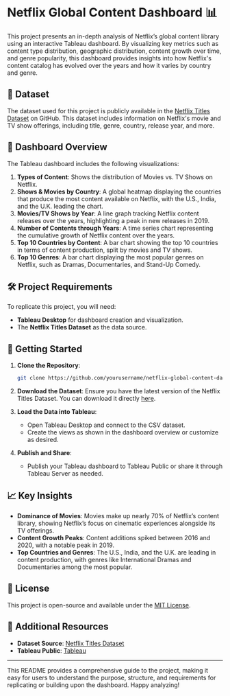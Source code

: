 

# Netflix Global Content Dashboard 📊

This project presents an in-depth analysis of Netflix’s global content library using an interactive Tableau dashboard. By visualizing key metrics such as content type distribution, geographic distribution, content growth over time, and genre popularity, this dashboard provides insights into how Netflix's content catalog has evolved over the years and how it varies by country and genre.

## 📁 Dataset

The dataset used for this project is publicly available in the [Netflix Titles Dataset](https://github.com/DataScienceRoadMapDSRM/Tableau-Dashboards-info/blob/main/netflix_titles.csv) on GitHub. This dataset includes information on Netflix's movie and TV show offerings, including title, genre, country, release year, and more.

## 🎨 Dashboard Overview

The Tableau dashboard includes the following visualizations:

1. **Types of Content**: Shows the distribution of Movies vs. TV Shows on Netflix.
2. **Shows & Movies by Country**: A global heatmap displaying the countries that produce the most content available on Netflix, with the U.S., India, and the U.K. leading the chart.
3. **Movies/TV Shows by Year**: A line graph tracking Netflix content releases over the years, highlighting a peak in new releases in 2019.
4. **Number of Contents through Years**: A time series chart representing the cumulative growth of Netflix content over the years.
5. **Top 10 Countries by Content**: A bar chart showing the top 10 countries in terms of content production, split by movies and TV shows.
6. **Top 10 Genres**: A bar chart displaying the most popular genres on Netflix, such as Dramas, Documentaries, and Stand-Up Comedy.

## 🛠️ Project Requirements

To replicate this project, you will need:
- **Tableau Desktop** for dashboard creation and visualization.
- The **Netflix Titles Dataset** as the data source.

## 🚀 Getting Started

1. **Clone the Repository**: 
   ```bash
   git clone https://github.com/yourusername/netflix-global-content-dashboard.git
   ```
   
2. **Download the Dataset**: Ensure you have the latest version of the Netflix Titles Dataset. You can download it directly [here](https://github.com/DataScienceRoadMapDSRM/Tableau-Dashboards-info/blob/main/netflix_titles.csv).

3. **Load the Data into Tableau**:
   - Open Tableau Desktop and connect to the CSV dataset.
   - Create the views as shown in the dashboard overview or customize as desired.

4. **Publish and Share**:
   - Publish your Tableau dashboard to Tableau Public or share it through Tableau Server as needed.

## 📈 Key Insights

- **Dominance of Movies**: Movies make up nearly 70% of Netflix’s content library, showing Netflix’s focus on cinematic experiences alongside its TV offerings.
- **Content Growth Peaks**: Content additions spiked between 2016 and 2020, with a notable peak in 2019.
- **Top Countries and Genres**: The U.S., India, and the U.K. are leading in content production, with genres like International Dramas and Documentaries among the most popular.

## 📝 License

This project is open-source and available under the [MIT License](LICENSE).

## 🔗 Additional Resources

- **Dataset Source**: [Netflix Titles Dataset](https://github.com/DataScienceRoadMapDSRM/Tableau-Dashboards-info/blob/main/netflix_titles.csv)
- **Tableau Public**: [Tableau](https://public.tableau.com/)

---

This README provides a comprehensive guide to the project, making it easy for users to understand the purpose, structure, and requirements for replicating or building upon the dashboard. Happy analyzing!
